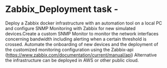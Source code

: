 # Zabbix_Deployment task - 
Deploy a Zabbix docker infrastructure with an automation tool on a local PC and configure SNMP
Monitoring with Zabbix for new simulated devices.Create a custom SNMP Monitor to monitor the
network interfaces concerning bandwidth including alerting when a certain threshold is crossed.
Automate the onboarding of new devices and the deployment of the customized monitoring
configuration using the Zabbix-api (https://www.zabbix.com/documentation/current/manual/api)
Alternative the infrastructure can be deployed in AWS or other public cloud.

